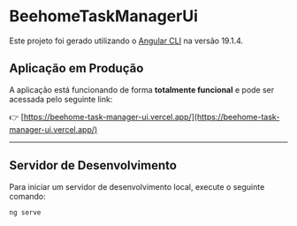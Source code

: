 # BeehomeTaskManagerUi

Este projeto foi gerado utilizando o [Angular CLI](https://github.com/angular/angular-cli) na versão 19.1.4.

## Aplicação em Produção

A aplicação está funcionando de forma **totalmente funcional** e pode ser acessada pelo seguinte link:

👉 [https://beehome-task-manager-ui.vercel.app/](https://beehome-task-manager-ui.vercel.app/)

---

## Servidor de Desenvolvimento

Para iniciar um servidor de desenvolvimento local, execute o seguinte comando:

```bash
ng serve
